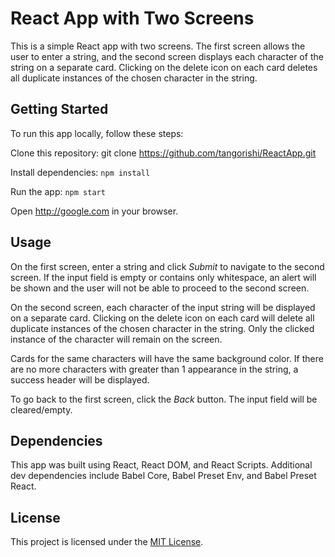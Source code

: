 # React App with Two Screens

This is a simple React app with two screens. The first screen allows the user to enter a string, and the second screen displays each character of the string on a separate card. Clicking on the delete icon on each card deletes all duplicate instances of the chosen character in the string.

## Getting Started
To run this app locally, follow these steps:

Clone this repository: git clone https://github.com/tangorishi/ReactApp.git

Install dependencies: ```npm install```

Run the app: ```npm start```

Open http://google.com in your browser.

## Usage
On the first screen, enter a string and click *Submit* to navigate to the second screen. If the input field is empty or contains only whitespace, an alert will be shown and the user will not be able to proceed to the second screen.

On the second screen, each character of the input string will be displayed on a separate card. Clicking on the delete icon on each card will delete all duplicate instances of the chosen character in the string. Only the clicked instance of the character will remain on the screen.

Cards for the same characters will have the same background color. If there are no more characters with greater than 1 appearance in the string, a success header will be displayed.

To go back to the first screen, click the *Back* button. The input field will be cleared/empty.

## Dependencies
This app was built using React, React DOM, and React Scripts. Additional dev dependencies include Babel Core, Babel Preset Env, and Babel Preset React.

## License
This project is licensed under the [MIT License](./ReactApp/LICENSE).
